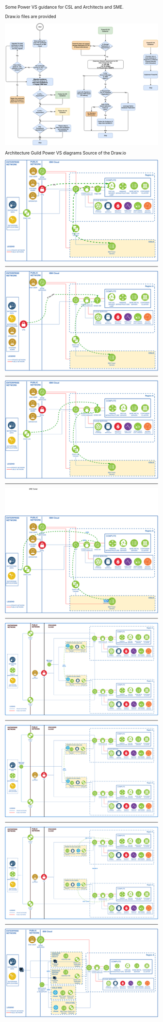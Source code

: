 Some Power VS guidance for CSL and Architects and SME.

Draw.io files are provided

![Slide X](1.png)

Architecture Guild Power VS diagrams
Source of the Draw.io 

![Slide X](2.png)

********************************************

![Slide X](PrivateIPSec.png)

********************************************

![Slide X](PrivateDirectLink.png)
********************************************

![Slide X](PrivateBYOIP.png)

********************************************

![Slide X](COLOs.png)
********************************************

![Slide X](CloudConnect2COLO.png)

********************************************

![Slide X](COLOsBackbone.png)
********************************************

![Slide X](DedicatedHosting.png)

